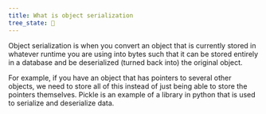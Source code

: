 ```yaml
---
title: What is object serialization
tree_state: 🌱
---
```


Object serialization is when you convert an object that is currently stored in whatever runtime you are using into bytes such that it can be stored entirely in a database and be deserialized (turned back into) the original object.

For example, if you have an object that has pointers to several other objects, we need to store all of this instead of just being able to store the pointers themselves. Pickle is an example of a library in python that is used to serialize and deserialize data.